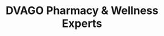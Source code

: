 ---
title: "DVAGO Pharmacy & Wellness Experts"
url: /karachi/dvago-pharmacy-und-wellness-experts-plot-no-l-61-block-13-g-gulshan-e-iqbal-karachi/
shop: Sanitätshaus
---
